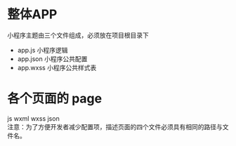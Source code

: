 # 整体APP
小程序主题由三个文件组成，必须放在项目根目录下

- app.js		小程序逻辑
- app.json	小程序公共配置
- app.wxss	小程序公共样式表

# 各个页面的 page
js
wxml
wxss
json  
注意：为了方便开发者减少配置项，描述页面的四个文件必须具有相同的路径与文件名。
